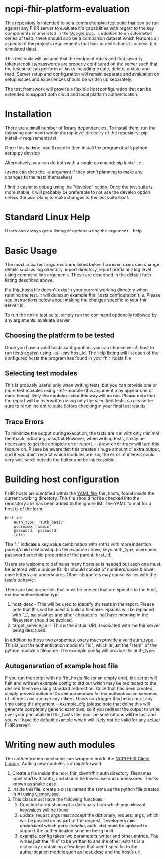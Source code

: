 # ncpi-fhir-platform-evaluation
This repository is intended to be a comprehensive test suite that can be run against any FHIR server to evaluate it's capabilities with regard to the key components enumerated in the [Google Doc](https://docs.google.com/document/d/14v262NcQ3gi_zA2aYhGA1n57jqyu9iyv4lx5y0ldfRA/edit#heading=h.v5btdkozye9p). In addition to an automated series of tests, there should also be a companion dataset which features all aspects of the projects requirements that has no restrictions to access (i.e. simulated data). 

This test suite will assume that the endpoint exists and that security tokens/cookies/passwords are properly configured on the server such that the test suite can perform all tasks including create, delete, update and read. Server setup and configuration will remain separate and evaluation on setup issues and experiences should be written up separately.

The test framework will provide a flexible host configuration that can be extended to support both cloud and local platform authentication.

# Installation
There are a small number of library dependencies. To install them, run the following command within the top level directory of the repository:
    pip install -r requirements.txt

Once this is done, you'll need to then install the program itself:
    python setup.py develop

Alternatively, you can do both with a single command:
    pip install -e .

(users can drop the -e argument if they aren't planning to make any changes to the tests themselves)

I find it easier to debug using the "develop" option. Once the test suite is more stable, it will probably be preferable to not use the develop option unless the user plans to make changes to the test suite itself.

# Standard Linux Help
Users can always get a listing of options using the argument --help

# Basic Usage
The most important arguments are listed below, however, users can change details such as log directory, report directory, report prefix and log level using command line arguments. These are described in the default help listing described above.

If a fhir_hosts file doesn't exist in your current working directory when running the test, it will dump an example fhir_hosts configuration file. Please see instructions below about making the changes specific to your fhir server(s).

To run the entire test suite, simply run the command optionally followed by any arguments:
    evaluate_server

## Choosing the platform to be tested
Once you have a valid hosts configuration, you can choose which host to run tests against using -e/--env host_id. The help listing will list each of the configured hosts the program has found in your fhir_hosts file

## Selecting test modules
This is probably useful only when writing tests, but you can provide one or more test modules using -m/--module (this argument may appear one or more times). Only the modules listed this way will be run. Please note that the report will be overwritten using only the specified tests, so please be sure to rerun the entire suite before checking in your final test results

## Trace Errors
To minimize the output during execution, the tests are run with only minimal feedback indicating pass/fail. However, when writing tests, it may be necessary to get the complete error report. --show-error-trace will turn this feature on. Please be aware that this creates a huge amount of extra output, and if you don't restrict which modules are run, the error of interest could very well scroll outside the buffer and be inaccessible.

# Building host configuration
FHIR hosts are identified within the [YAML file](yaml.org), fhir_hosts, found inside the current working directory. This file should not be checked into the repository and has been added to the ignore list. The YAML format for a host is of the form: 

    host_id:
        auth_type: 'auth_basic'
        username: 'admin'
        password: 'password'
        (etc)

The ":" indicate a key:value combination with entris with more indention parent/child relationship (in the example above, keys auth_type, username, password are child properties of the parent, host_id)

Users are welcome to define as many hosts as is needed but each one must be entered with a unique ID. IDs should consist of numbers/upper & lower case letters and underscores. Other characters may cause issues with the test's behavior.

There are two properties that must be present that are specific to the host, not the authentication typ: 
1.  host_desc   - This will be used to identify the tests in the report. Please note that this will be used to build a filename. Spaces will be replaced with "_", but slashes and other characters that have meaning in the filesystem should be avoided. 
2.  target_service_url - This is the actual URL associated with the fhir server being described. 

In addition to those two properties, users much provide a valid auth_type. This is just the authentication module's "id", which is just the "stem" of the python module's filename. The example config will provide the auth_type. 

## Autogeneration of example host file
If you run the script with no fhir_hosts file (or an empty one), the script will halt and write an example config to std out which may be redirected to the desired filename using standard redirection. Once that has been created, simply provide suitable IDs and parameters for the authentication schemes of interest and remove any others. Users can trigger this behavior at any time using the argument --example_cfg (please note that doing this will generate completely generic examples, so if you redirect the output to write over your personalized fhir_hosts file, your personlizations will be lost and you will have the default example which will likely not be valid for any actual FHIR server)

# Writing new auth modules
The authentication mechanics are wrapped inside the [NCPI FHIR Client Library](https://github.com/ncpi-fhir/ncpi-fhir-client). Adding new modules is straightforward: 

1.  Create a file inside the ncpi_fhir_client/fhir_auth directory. Filenames must start with auth_ and should be lowercase and underscores. This is known as [snake case](https://en.wikipedia.org/wiki/Snake_case). 
2.  Inside this file, create a class named the same as the python file created in #1 using [CamelCase](https://en.wikipedia.org/wiki/Camel_case). 
3.  This class must have the following functions:
    1.  Constructor must accept a dictionary from which any relevant key/values will be found
    2.  update_requst_args must accept the dictionary, request_args, which will be passed on as part of the request. Developers must understand which parts (header, auth, etc) must be updated to support the authentication scheme being built.
    3.  example_config takes two parameters: writer and other_entries. The writes just the "file" to be written to and the other_entries is a dictionary containing a few keys that aren't specific to the authentication module such as host_desc and the host's url. 
